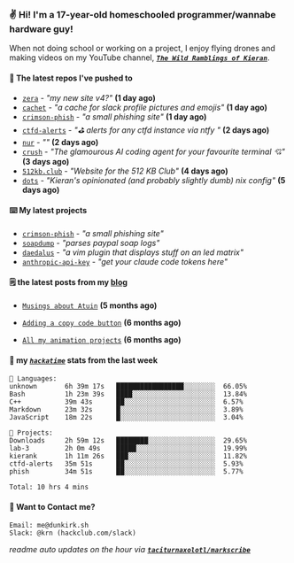 ### ✌️ Hi! I'm a 17-year-old homeschooled programmer/wannabe hardware guy!

When not doing school or working on a project, I enjoy flying drones and making videos on my YouTube channel, [**_`The Wild Ramblings of Kieran`_**](https://youtube.com/@kieran.rambles).

#### 👷 The latest repos I've pushed to

- [`zera`](https://github.com/taciturnaxolotl/zera) - _"my new site v4?"_ **(1 day ago)**
- [`cachet`](https://github.com/taciturnaxolotl/cachet) - _"a cache for slack profile pictures and emojis"_ **(1 day ago)**
- [`crimson-phish`](https://github.com/taciturnaxolotl/crimson-phish) - _"a small phishing site"_ **(1 day ago)**
- [`ctfd-alerts`](https://github.com/taciturnaxolotl/ctfd-alerts) - _"⛳ alerts for any ctfd instance via ntfy "_ **(2 days ago)**
- [`nur`](https://github.com/charmbracelet/nur) - _""_ **(2 days ago)**
- [`crush`](https://github.com/charmbracelet/crush) - _"The glamourous AI coding agent for your favourite terminal 💘"_ **(3 days ago)**
- [`512kb.club`](https://github.com/kevquirk/512kb.club) - _"Website for the 512 KB Club"_ **(4 days ago)**
- [`dots`](https://github.com/taciturnaxolotl/dots) - _"Kieran's opinionated (and probably slightly dumb) nix config"_ **(5 days ago)**

#### ⌨️ My latest projects

- [`crimson-phish`](https://github.com/taciturnaxolotl/crimson-phish) - _"a small phishing site"_
- [`soapdump`](https://github.com/taciturnaxolotl/soapdump) - _"parses paypal soap logs"_
- [`daedalus`](https://github.com/taciturnaxolotl/daedalus) - _"a vim plugin that displays stuff on an led matrix"_
- [`anthropic-api-key`](https://github.com/taciturnaxolotl/anthropic-api-key) - _"get your claude code tokens here"_

#### 🗒️ the latest posts from my [blog](https://dunkirk.sh)

- [`Musings about Atuin`](https://dunkirk.sh/blog/atuin/) **(5 months ago)**

- [`Adding a copy code button`](https://dunkirk.sh/blog/adding-a-copy-button/) **(6 months ago)**

- [`All my animation projects`](https://dunkirk.sh/blog/my-animations/) **(6 months ago)**



#### 📡 my [_`hackatime`_](https://waka.hackclub.com) stats from the last week

```text
💾 Languages:
unknown       6h 39m 17s   █████████████████░░░░░░░░  66.05%
Bash          1h 23m 39s   ████░░░░░░░░░░░░░░░░░░░░░  13.84%
C++           39m 43s      ██░░░░░░░░░░░░░░░░░░░░░░░  6.57%
Markdown      23m 32s      █░░░░░░░░░░░░░░░░░░░░░░░░  3.89%
JavaScript    18m 22s      █░░░░░░░░░░░░░░░░░░░░░░░░  3.04%

💼 Projects:
Downloads     2h 59m 12s   ████████░░░░░░░░░░░░░░░░░  29.65%
lab-3         2h 0m 49s    █████░░░░░░░░░░░░░░░░░░░░  19.99%
kierank       1h 11m 26s   ███░░░░░░░░░░░░░░░░░░░░░░  11.82%
ctfd-alerts   35m 51s      ██░░░░░░░░░░░░░░░░░░░░░░░  5.93%
phish         34m 51s      ██░░░░░░░░░░░░░░░░░░░░░░░  5.77%

Total: 10 hrs 4 mins
```

#### 📮 Want to Contact me?

```text
Email: me@dunkirk.sh
Slack: @krn (hackclub.com/slack)
```

_readme auto updates on the hour via [**`taciturnaxolotl/markscribe`**](https://github.com/taciturnaxolotl/markscribe)_
